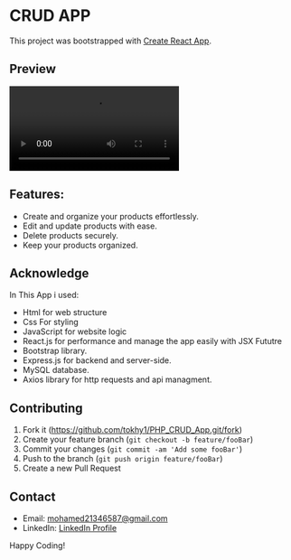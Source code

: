 # CRUD APP

This project was bootstrapped with [Create React App](https://github.com/facebook/create-react-app).

## Preview
![overview](screenshots/overview.mp4)


## Features:
- Create and organize your products effortlessly.
- Edit and update products with ease.
- Delete products securely.
- Keep your products organized.


## Acknowledge

In This App i used:
- Html for web structure
- Css For styling
- JavaScript for website logic
- React.js for performance and manage the app easily with JSX Fututre
- Bootstrap library.
- Express.js for backend and server-side.
- MySQL database.
- Axios library for http requests and api managment.  


## Contributing

1. Fork it (<https://github.com/tokhy1/PHP_CRUD_App.git/fork>)
2. Create your feature branch (`git checkout -b feature/fooBar`)
3. Commit your changes (`git commit -am 'Add some fooBar'`)
4. Push to the branch (`git push origin feature/fooBar`)
5. Create a new Pull Request

## Contact 
- Email: <mohamed21346587@gmail.com>
- LinkedIn: [LinkedIn Profile](https://www.linkedin.com/in/mohamed-ashraf-abd-elmoneam-409538246?lipi=urn%3Ali%3Apage%3Ad_flagship3_profile_view_base_contact_details%3BgLq%2BPh0QQX62Mwzt3ozQGQ%3D%3D)


Happy Coding!
